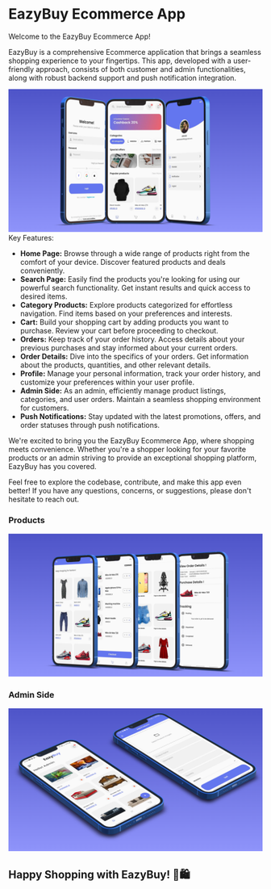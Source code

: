 # EazyBuy Ecommerce App

Welcome to the EazyBuy Ecommerce App!

EazyBuy is a comprehensive Ecommerce application that brings a seamless shopping experience to your fingertips. This app, developed with a user-friendly approach, consists of both customer and admin functionalities, along with robust backend support and push notification integration.

![App UI](assets/home.png)
 Key Features:

- **Home Page:** Browse through a wide range of products right from the comfort of your device. Discover featured products and deals conveniently.
- **Search Page:** Easily find the products you're looking for using our powerful search functionality. Get instant results and quick access to desired items.
- **Category Products:** Explore products categorized for effortless navigation. Find items based on your preferences and interests.
- **Cart:** Build your shopping cart by adding products you want to purchase. Review your cart before proceeding to checkout.
- **Orders:** Keep track of your order history. Access details about your previous purchases and stay informed about your current orders.
- **Order Details:** Dive into the specifics of your orders. Get information about the products, quantities, and other relevant details.
- **Profile:** Manage your personal information, track your order history, and customize your preferences within your user profile.
- **Admin Side:** As an admin, efficiently manage product listings, categories, and user orders. Maintain a seamless shopping environment for customers.
- **Push Notifications:** Stay updated with the latest promotions, offers, and order statuses through push notifications.

We're excited to bring you the EazyBuy Ecommerce App, where shopping meets convenience. Whether you're a shopper looking for your favorite products or an admin striving to provide an exceptional shopping platform, EazyBuy has you covered.

Feel free to explore the codebase, contribute, and make this app even better! If you have any questions, concerns, or suggestions, please don't hesitate to reach out.
### Products
![App UI](assets/products.png)
### Admin Side
![App UI](assets/Admin.png)
## Happy Shopping with EazyBuy! 🛒🛍️


